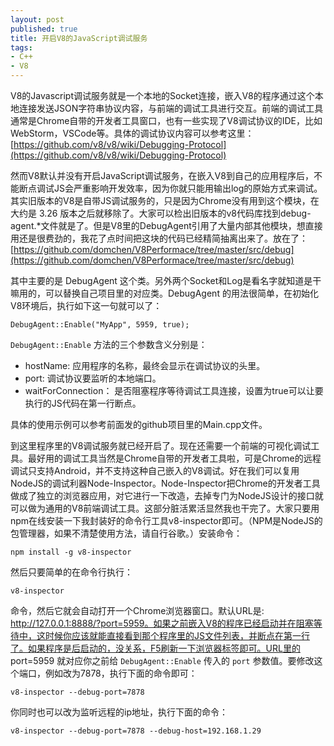 ```yaml
---
layout: post
published: true
title: 开启V8的JavaScript调试服务
tags:
- C++
- V8
---
```

V8的Javascript调试服务就是一个本地的Socket连接，嵌入V8的程序通过这个本地连接发送JSON字符串协议内容，与前端的调试工具进行交互。前端的调试工具通常是Chrome自带的开发者工具窗口，也有一些实现了V8调试协议的IDE，比如WebStorm，VSCode等。具体的调试协议内容可以参考这里：[https://github.com/v8/v8/wiki/Debugging-Protocol](https://github.com/v8/v8/wiki/Debugging-Protocol)

然而V8默认并没有开启JavaScript调试服务，在嵌入V8到自己的应用程序后，不能断点调试JS会严重影响开发效率，因为你就只能用输出log的原始方式来调试。其实旧版本的V8是自带JS调试服务的，只是因为Chrome没有用到这个模块，在大约是 3.26 版本之后就移除了。大家可以检出旧版本的v8代码库找到debug-agent.*文件就是了。但是V8里的DebugAgent引用了大量内部其他模块，想直接用还是很费劲的，我花了点时间把这块的代码已经精简抽离出来了。放在了：[https://github.com/domchen/V8Performace/tree/master/src/debug](https://github.com/domchen/V8Performace/tree/master/src/debug)

其中主要的是 DebugAgent 这个类。另外两个Socket和Log是看名字就知道是干嘛用的，可以替换自己项目里的对应类。DebugAgent 的用法很简单，在初始化V8环境后，执行如下这一句就可以了：

```
DebugAgent::Enable("MyApp", 5959, true);
```
`DebugAgent::Enable` 方法的三个参数含义分别是：

- hostName: 应用程序的名称，最终会显示在调试协议的头里。
- port: 调试协议要监听的本地端口。
- waitForConnection： 是否阻塞程序等待调试工具连接，设置为true可以让要执行的JS代码在第一行断点。

具体的使用示例可以参考前面发的github项目里的Main.cpp文件。

到这里程序里的V8调试服务就已经开启了。现在还需要一个前端的可视化调试工具。最好用的调试工具当然是Chrome自带的开发者工具啦，可是Chrome的远程调试只支持Android，并不支持这种自己嵌入的V8调试。好在我们可以复用NodeJS的调试利器Node-Inspector。Node-Inspector把Chrome的开发者工具做成了独立的浏览器应用，对它进行一下改造，去掉专门为NodeJS设计的接口就可以做为通用的V8前端调试工具。这部分脏活累活显然我也干完了。大家只要用npm在线安装一下我封装好的命令行工具v8-inspector即可。（NPM是NodeJS的包管理器，如果不清楚使用方法，请自行谷歌。）安装命令：

```
npm install -g v8-inspector
```
然后只要简单的在命令行执行：

```
v8-inspector
```
命令，然后它就会自动打开一个Chrome浏览器窗口。默认URL是: http://127.0.0.1:8888/?port=5959。如果之前嵌入V8的程序已经启动并在阻塞等待中，这时候你应该就能直接看到那个程序里的JS文件列表，并断点在第一行了。如果程序是后启动的，没关系，F5刷新一下浏览器标签即可。URL里的 port=5959 就对应你之前给 `DebugAgent::Enable` 传入的 `port` 参数值。要修改这个端口，例如改为7878，执行下面的命令即可：

```
v8-inspector --debug-port=7878
```
你同时也可以改为监听远程的ip地址，执行下面的命令：

```
v8-inspector --debug-port=7878 --debug-host=192.168.1.29
```
